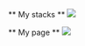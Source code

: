 <!--
**dptmf35/dptmf35** is a ✨ _special_ ✨ repository because its `README.md` (this file) appears on your GitHub profile.

Here are some ideas to get you started:

- 🔭 I’m currently working on ...
- 🌱 I’m currently learning ...
- 👯 I’m looking to collaborate on ...
- 🤔 I’m looking for help with ...
- 💬 Ask me about ...
- 📫 How to reach me: ...
- 😄 Pronouns: ...
- ⚡ Fun fact: ...
-->

** My stacks **
<img src="https://img.shields.io/badge/python-#3776AB?style=flat-square&logo=python&logoColor=white"/></a>

** My page **
<a href=https://velog.io/@choonsik_mom target="_blank"><img src="https://img.shields.io/badge/Velog-20c997?style=flat-square&logo=Vimeo&logoColor=white"/></a>
